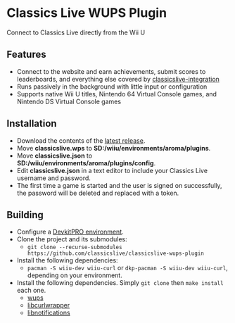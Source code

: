 # Classics Live WUPS Plugin
Connect to Classics Live directly from the Wii U

## Features
- Connect to the website and earn achievements, submit scores to leaderboards, and everything else covered by [classicslive-integration](https://github.com/classicslive/classicslive-integration)
- Runs passively in the background with little input or configuration
- Supports native Wii U titles, Nintendo 64 Virtual Console games, and Nintendo DS Virtual Console games

## Installation
* Download the contents of the [latest release](https://github.com/classicslive/classicslive-wups-plugin/releases).
* Move **classicslive.wps** to **SD:/wiiu/environments/aroma/plugins**.
* Move **classicslive.json** to **SD:/wiiu/environments/aroma/plugins/config**.
* Edit **classicslive.json** in a text editor to include your Classics Live username and password.
* The first time a game is started and the user is signed on successfully, the password will be deleted and replaced with a token.

## Building
* Configure a [DevkitPRO environment](https://devkitpro.org/wiki/Getting_Started).
* Clone the project and its submodules:
  * ```git clone --recurse-submodules https://github.com/classicslive/classicslive-wups-plugin```
* Install the following dependencies:
  * ```pacman -S wiiu-dev wiiu-curl``` or ```dkp-pacman -S wiiu-dev wiiu-curl```, depending on your environment.
* Install the following dependencies. Simply ```git clone``` then ```make install``` each one.
  * [wups](https://github.com/wiiu-env/WiiUPluginSystem)
  * [libcurlwrapper](https://github.com/wiiu-env/libcurlwrapper)
  * [libnotifications](https://github.com/wiiu-env/libnotifications)
